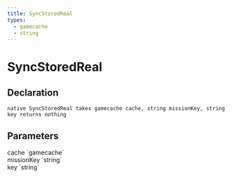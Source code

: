 ```yaml
---
title: SyncStoredReal
types:
  - gamecache
  - string
---
```


# SyncStoredReal

## Declaration

```
native SyncStoredReal takes gamecache cache, string missionKey, string key returns nothing
```

## Parameters
<dl>
  <dt>cache `gamecache`</dt>
  <dd></dd>

  <dt>missionKey `string`</dt>
  <dd></dd>

  <dt>key `string`</dt>
  <dd></dd>
</dl>